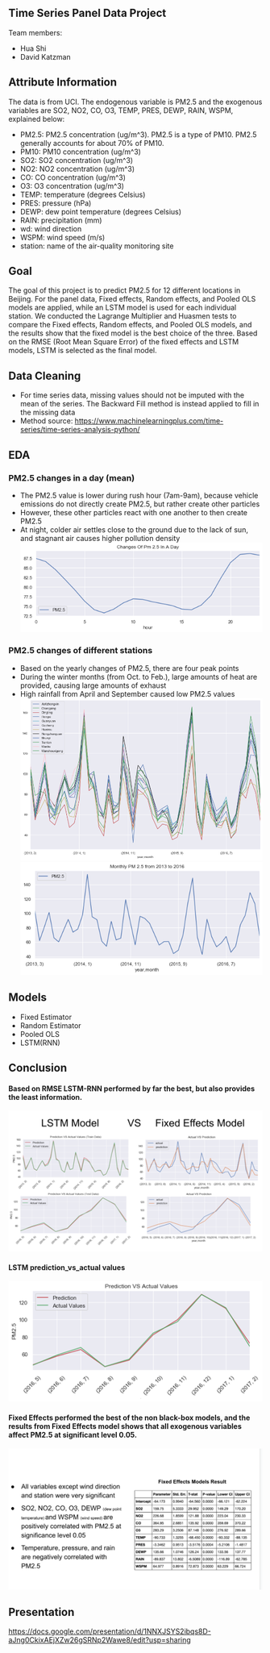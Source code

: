 ## Time Series Panel Data Project
Team members: 
- Hua Shi
- David Katzman 

## Attribute Information
The data is from UCI. The endogenous variable is PM2.5 and the exogenous variables are SO2, NO2, CO, O3, TEMP, PRES, DEWP, RAIN, WSPM, explained below:

- PM2.5: PM2.5 concentration (ug/m^3). PM2.5 is a type of PM10. PM2.5 generally accounts for about 70% of PM10.
- PM10: PM10 concentration (ug/m^3)
- SO2: SO2 concentration (ug/m^3)
- NO2: NO2 concentration (ug/m^3)
- CO: CO concentration (ug/m^3)
- O3: O3 concentration (ug/m^3)
- TEMP: temperature (degrees Celsius)
- PRES: pressure (hPa)
- DEWP: dew point temperature (degrees Celsius)
- RAIN: precipitation (mm)
- wd: wind direction
- WSPM: wind speed (m/s)
- station: name of the air-quality monitoring site

## Goal
The goal of this project is to predict PM2.5 for 12 different locations in Beijing. For the panel data, Fixed effects, Random effects, and Pooled OLS models are applied, while an LSTM model is used for each individual station. We conducted the Lagrange Multiplier and Huasmen tests to compare the Fixed effects, Random effects, and Pooled OLS models, and the results show that the fixed model is the best choice of the three. Based on the RMSE (Root Mean Square Error) of the fixed effects and LSTM models, LSTM is selected as the final model.


## Data Cleaning
- For time series data, missing values should not be imputed with the mean of the series. The Backward Fill method is instead applied to fill in the missing data
- Method source: https://www.machinelearningplus.com/time-series/time-series-analysis-python/

## EDA

### PM2.5 changes in a day (mean)
- The PM2.5 value is lower during rush hour (7am-9am), because vehicle emissions do not directly create PM2.5, but rather create other particles
- However, these other particles react with one another to then create PM2.5
- At night, colder air settles close to the ground due to the lack of sun, and stagnant air causes higher pollution density
![PM2.5_hoursly-changes.png](PM2.5_hoursly-changes.png)

### PM2.5 changes of different stations
- Based on the yearly changes of PM2.5, there are four peak points
- During the winter months (from Oct. to Feb.), large amounts of heat are provided, causing large amounts of exhaust 
- High rainfall from April and September caused low PM2.5 values
![pm2.5_of_different_stations.png](pm2.5_of_different_stations.png)
![PM2.5_monthly_changes.png](PM2.5_monthly_changes.png)

## Models
- Fixed Estimator 
- Random Estimator
- Pooled OLS
- LSTM(RNN)

## Conclusion

####  Based on RMSE  LSTM-RNN performed by far the best, but also provides the least information.
![LSTM_vs_Fixed_Effects.png](LSTM_vs_Fixed_Effects.png)

#### LSTM prediction_vs_actual values
![prediction_vs_actual.png](prediction_vs_actual.png)

#### Fixed Effects performed the best of the non black-box models, and the results from Fixed Effects model shows that all exogenous variables affect PM2.5 at significant level 0.05.
![fixed_effects_models_result.png](fixed_effects_models_result.png)

 ## Presentation
 https://docs.google.com/presentation/d/1NNXJSYS2ibqs8D-aJng0CkixAEjXZw26gSRNp2Wawe8/edit?usp=sharing
